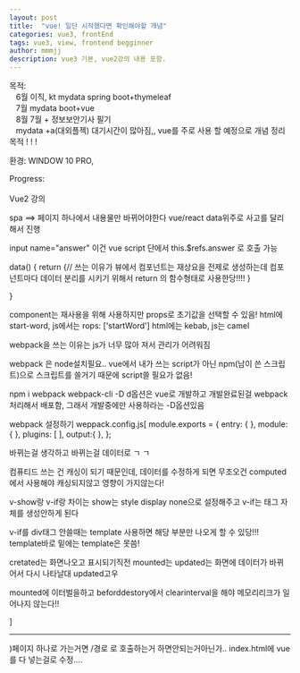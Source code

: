 ```yaml
---
layout: post
title:  "vue! 일단 시작했다면 확인해야할 개념"
categories: vue3, frontEnd
tags: vue3, view, frontend begginner
author: mmmjj
description: vue3 기본, vue2강의 내용 포함.
---
```


 목적:<br>&nbsp;&nbsp; 6월 이직, kt mydata spring boot+thymeleaf
<br>&nbsp;&nbsp; 7월 mydata boot+vue
<br>&nbsp;&nbsp; 8월 7월 + 정보보안기사 필기
<br>&nbsp;&nbsp; mydata +a(대외플젝) 대기시간이 많아짐,, vue를 주로 사용 할 예정으로 개념 정리 목적 ! ! !

 환경: WINDOW 10 PRO,
 
 Progress:
 <br>
 <br>
 Vue2 강의
 
 spa ==> 페이지 하나에서 내용물만 바뀌어야한다
 vue/react data위주로 사고를 달리해서 진행
 
 input name="answer" 이건 vue script 단에서 this.$refs.answer 로 호출 가능
 
 data() {
  return {// 쓰는 이유가 뷰에서 컴포넌트는 재상요을 전제로 생성하는데
     컴포넌트마다 데이터 분리를 시키기 위해서 return 의 함수형태로
     사용한당!!!!
  }
 
 }
 
 component는 재사용을 위해 사용하지만
 props로 초기값을 선택할 수 있음!
 html에 start-word, js에서는 rops: ['startWord']
 html에는 kebab, js는 camel
 
 webpack을 쓰는 이유는 js가 너무 많아 져서 관리가 어려워짐
 
 webpack 은 node설치필요..
 vue에서 내가 쓰는 script가 아닌 npm(남이 쓴 스크립트)으로 스크립트를 쓸거기 때문에 script쓸 필요가 없음!
 
 npm i webpack webpack-cli -D
 d옵션은 vue로 개발하고 개발완료된걸 webpack 처리해서 배포함, 그래서 개발중에만 사용하라는 -D옵션있음
 
 webpack 설정하기
 weppack.config.js[
  module.exports = {
   entry: {
   },
   module: {
   },
   plugins: [
   ],
   output:{
    },
  };
 
 바뀌는걸 생각하고 바뀌는걸 데이터로 ㄱ ㄱ
 
 
 컴퓨티드 쓰는 건 캐싱이 되기 때문인데, 데이터를 수정하게 되면 무조오건 computed에서 사용해야 캐싱되지않고 영향이 가지않는다!
 
 
 v-show랑 v-if랑 차이는 show는 style display none으로 설정해주고
 v-if는 태그 자체를 생성안하게 된다
 
 v-if를 div태그 안쓸때는 template 사용하면 해당 부분만 나오게 할 수 있당!!! template바로 밑에는 template은 못씀!
 
 cretated는 화면나오고 표시되기직전
 mounted는
 updated는 화면에 데이터가 바뀌어서 다시 나타날대 updated고우
 
 mounted에 이터벌을하고 beforddestory에서 clearinterval을 해야 메모리리크가 일어나지 않는다!!
 
 
 ]
 
 
 
 ------
 )페이지 하나로 가는거면 /경로 로 호출하는거 하면안되는거아닌가..
 index.html에 vue를 다 넣는걸로 수정....
